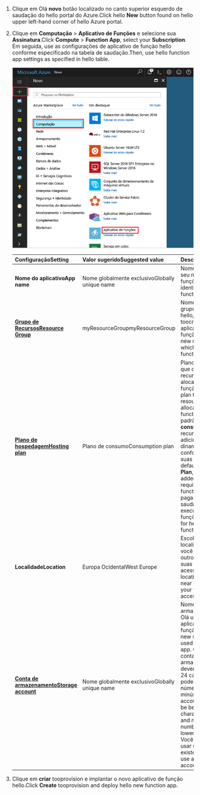 1. <span data-ttu-id="2caf6-101">Clique em Olá **novo** botão localizado no canto superior esquerdo de saudação do hello portal do Azure.</span><span class="sxs-lookup"><span data-stu-id="2caf6-101">Click hello **New** button found on hello upper left-hand corner of hello Azure portal.</span></span>

1. <span data-ttu-id="2caf6-102">Clique em **Computação** > **Aplicativo de Funções** e selecione sua **Assinatura**.</span><span class="sxs-lookup"><span data-stu-id="2caf6-102">Click **Compute** > **Function App**, select your **Subscription**.</span></span> <span data-ttu-id="2caf6-103">Em seguida, use as configurações de aplicativo de função hello conforme especificado na tabela de saudação.</span><span class="sxs-lookup"><span data-stu-id="2caf6-103">Then, use hello function app settings as specified in hello table.</span></span>

    ![Criar aplicativo de função em Olá portal do Azure](./media/functions-create-function-app-portal/function-app-create-flow.png)

    | <span data-ttu-id="2caf6-105">Configuração</span><span class="sxs-lookup"><span data-stu-id="2caf6-105">Setting</span></span>      | <span data-ttu-id="2caf6-106">Valor sugerido</span><span class="sxs-lookup"><span data-stu-id="2caf6-106">Suggested value</span></span>  | <span data-ttu-id="2caf6-107">Descrição</span><span class="sxs-lookup"><span data-stu-id="2caf6-107">Description</span></span>                                        |
    | ------------ |  ------- | -------------------------------------------------- |
    | <span data-ttu-id="2caf6-108">**Nome do aplicativo**</span><span class="sxs-lookup"><span data-stu-id="2caf6-108">**App name**</span></span> | <span data-ttu-id="2caf6-109">Nome globalmente exclusivo</span><span class="sxs-lookup"><span data-stu-id="2caf6-109">Globally unique name</span></span> | <span data-ttu-id="2caf6-110">Nome que identifica seu novo aplicativo de funções.</span><span class="sxs-lookup"><span data-stu-id="2caf6-110">Name that identifies your new function app.</span></span> | 
    | <span data-ttu-id="2caf6-111">**[Grupo de Recursos](../articles/azure-resource-manager/resource-group-overview.md)**</span><span class="sxs-lookup"><span data-stu-id="2caf6-111">**[Resource Group](../articles/azure-resource-manager/resource-group-overview.md)**</span></span> |  <span data-ttu-id="2caf6-112">myResourceGroup</span><span class="sxs-lookup"><span data-stu-id="2caf6-112">myResourceGroup</span></span> | <span data-ttu-id="2caf6-113">Nome para o novo grupo de recursos hello, no qual toocreate seu aplicativo de função.</span><span class="sxs-lookup"><span data-stu-id="2caf6-113">Name for hello new resource group in which toocreate your function app.</span></span> | 
    | <span data-ttu-id="2caf6-114">**[Plano de hospedagem](../articles/azure-functions/functions-scale.md)**</span><span class="sxs-lookup"><span data-stu-id="2caf6-114">**[Hosting plan](../articles/azure-functions/functions-scale.md)**</span></span> |   <span data-ttu-id="2caf6-115">Plano de consumo</span><span class="sxs-lookup"><span data-stu-id="2caf6-115">Consumption plan</span></span> | <span data-ttu-id="2caf6-116">Plano de hospedagem que define como os recursos são alocados tooyour função app.</span><span class="sxs-lookup"><span data-stu-id="2caf6-116">Hosting plan that defines how resources are allocated tooyour function app.</span></span> <span data-ttu-id="2caf6-117">No padrão de saudação **consumo planejar**, os recursos são adicionados dinamicamente conforme exigido por suas funções.</span><span class="sxs-lookup"><span data-stu-id="2caf6-117">In hello default **Consumption Plan**, resources are added dynamically as required by your functions.</span></span> <span data-ttu-id="2caf6-118">Você só paga pelo tempo de saudação que executar suas funções.</span><span class="sxs-lookup"><span data-stu-id="2caf6-118">You only pay for hello time your functions run.</span></span>   |
    | <span data-ttu-id="2caf6-119">**Localidade**</span><span class="sxs-lookup"><span data-stu-id="2caf6-119">**Location**</span></span> | <span data-ttu-id="2caf6-120">Europa Ocidental</span><span class="sxs-lookup"><span data-stu-id="2caf6-120">West Europe</span></span> | <span data-ttu-id="2caf6-121">Escolha uma localização perto de você ou perto de outros serviços que suas funções acessarão.</span><span class="sxs-lookup"><span data-stu-id="2caf6-121">Choose a location near you or near other services your functions will access.</span></span> |
    | <span data-ttu-id="2caf6-122">**[Conta de armazenamento](../articles/storage/common/storage-create-storage-account.md#create-a-storage-account)**</span><span class="sxs-lookup"><span data-stu-id="2caf6-122">**[Storage account](../articles/storage/common/storage-create-storage-account.md#create-a-storage-account)**</span></span> |  <span data-ttu-id="2caf6-123">Nome globalmente exclusivo</span><span class="sxs-lookup"><span data-stu-id="2caf6-123">Globally unique name</span></span> |  <span data-ttu-id="2caf6-124">Nome da conta de armazenamento novo Olá usada pelo seu aplicativo de função.</span><span class="sxs-lookup"><span data-stu-id="2caf6-124">Name of hello new storage account used by your function app.</span></span> <span data-ttu-id="2caf6-125">Os nomes da conta de armazenamento devem ter entre 3 e 24 caracteres e podem conter apenas números e letras minúsculas.</span><span class="sxs-lookup"><span data-stu-id="2caf6-125">Storage account names must be between 3 and 24 characters in length and may contain numbers and lowercase letters only.</span></span> <span data-ttu-id="2caf6-126">Você também pode usar uma conta existente.</span><span class="sxs-lookup"><span data-stu-id="2caf6-126">You can also use an existing account.</span></span> |

1. <span data-ttu-id="2caf6-127">Clique em **criar** tooprovision e implantar o novo aplicativo de função hello.</span><span class="sxs-lookup"><span data-stu-id="2caf6-127">Click **Create** tooprovision and deploy hello new function app.</span></span>
